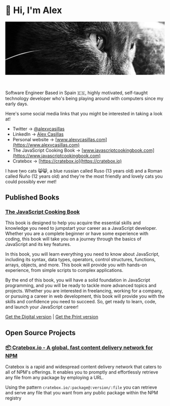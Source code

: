 # 👋 Hi, I'm Alex

<p align=center>
  <img src="https://github.com/alexvcasillas/alexvcasillas/blob/main/assets/ruso-the-cat.png" alt="Alex Casillas' Cat named Ruso">
</p>

<br />

Software Engineer Based in Spain 🇪🇸, highly motivated, self-taught technology developer who's being playing around with computers since my early days.

Here's some social media links that you might be interested in taking a look at!

- Twitter → [@alexvcasillas](https://twitter.com/alexvcasillas)
- LinkedIn → [Alex Casillas](https://linkedin.com/in/alexvcasillas)
- Personal website → [www.alexvcasillas.com](https://www.alexvcasillas.com)
- The JavaScript Cooking Book → [www.javascriptcookingbook.com](https://www.javascriptcookingbook.com)
- Cratebox → [https://cratebox.io](https://cratebox.io)

I have two cats 😸😸, a blue russian called Ruso (13 years old) and a Roman called Ñuño (12 years old) and they're the most friendly and lovely cats you could possibly ever met!

## Published Books

### [The JavaScript Cooking Book](https://javascriptcookingbook.com)

This book is designed to help you acquire the essential skills and knowledge you need to jumpstart your career as a JavaScript developer. Whether you are a complete beginner or have some experience with coding, this book will take you on a journey through the basics of JavaScript and its key features.

In this book, you will learn everything you need to know about JavaScript, including its syntax, data types, operators, control structures, functions, arrays, objects, and more. This book will provide you with hands-on experience, from simple scripts to complex applications.

By the end of this book, you will have a solid foundation in JavaScript programming, and you will be ready to tackle more advanced topics and projects. Whether you are interested in freelancing, working for a company, or pursuing a career in web development, this book will provide you with the skills and confidence you need to succeed. So, get ready to learn, code, and launch your JavaScript career!

[Get the Digital version](https://alexcasillas.gumroad.com/l/javascript-cooking-book) | [Get the Print version](https://www.amazon.com/Alex-Casillas/dp/B0BW2GGHHT)

## Open Source Projects

### [📦 Cratebox.io - A global, fast content delivery network for NPM](https://cratebox.io)

Cratebox is a rapid and widespread content delivery network that caters to all of NPM's offerings. It enables you to promptly and effortlessly retrieve any file from any package by employing a URL.

Using the pattern `cratebox.io/:package@:version/:file` you can retrieve and serve any file that you want from any public package within the NPM registry
